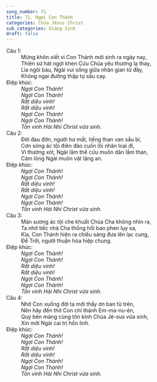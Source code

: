 ```yaml
---
song_number: 71
title: 71. Ngợi Con Thánh
categories: Chúa Jêsus Christ
sub_categories: Giáng Sinh
draft: false
---
```

<dl><dt>Câu 1:</dt><dd data-verse="1"> Mừng khôn xiết vì Con Thánh mới sinh ra ngày nay, <br/>Thiên sứ hát ngợi khen Cứu Chúa yêu thương lạ thay, <br/>Lìa ngôi báu, Ngài vui sống giữa nhân gian từ đây, <br/>Không ngại đường thập tự sầu cay. </dd><dt>Điệp khúc:</dt><dd data-chorus="1"><em>Ngợi Con Thánh! <br/>Ngợi Con Thánh! <br/>Rất diệu vinh! <br/>Rất diệu vinh! <br/>Ngợi Con Thánh! <br/>Ngợi Con Thánh! <br/>Tôn vinh Hài Nhi Christ vừa sinh. </em></dd><dt>Câu 2:</dt><dd data-verse="2">Đời đau đớn, người hư mất, tiếng than van sầu bi, <br/>Cơn sóng ác tội điên đảo cuốn lôi nhân loại đi, <br/>Vì thương xót, Ngài lâm thế cứu muôn dân lầm than, <br/>Cảm lòng Ngài muôn vật lặng an. </dd><dt>Điệp khúc:</dt><dd data-chorus="1"><em>Ngợi Con Thánh! <br/>Ngợi Con Thánh! <br/>Rất diệu vinh! <br/>Rất diệu vinh! <br/>Ngợi Con Thánh! <br/>Ngợi Con Thánh! <br/>Tôn vinh Hài Nhi Christ vừa sinh. </em></dd><dt>Câu 3:</dt><dd data-verse="3">Màn sương ác tội che khuất Chúa Cha không nhìn ra, <br/>Ta nhớ tiếc nhà Cha thống hối bao phen lụy sa, <br/>Kìa, Con Thánh hiện ra chiếu sáng đưa lên lạc cung, <br/>Để Trời, người thuận hòa hiệp chung. </dd><dt>Điệp khúc:</dt><dd data-chorus="1"><em>Ngợi Con Thánh! <br/>Ngợi Con Thánh! <br/>Rất diệu vinh! <br/>Rất diệu vinh! <br/>Ngợi Con Thánh! <br/>Ngợi Con Thánh! <br/>Tôn vinh Hài Nhi Christ vừa sinh. </em></dd><dt>Câu 4:</dt><dd data-verse="4">Nhờ Con xuống đời ta mới thấy ơn ban từ trên, <br/>Nên hãy đến thờ Con chí thánh Em-ma-nu-ên, <br/>Quỳ bên máng cùng tôn kính Chúa Jê-sus vừa sinh, <br/>Xin mời Ngài cai trị hồn linh. </dd><dt>Điệp khúc:</dt><dd data-chorus="1"><em>Ngợi Con Thánh! <br/>Ngợi Con Thánh! <br/>Rất diệu vinh! <br/>Rất diệu vinh! <br/>Ngợi Con Thánh! <br/>Ngợi Con Thánh! <br/>Tôn vinh Hài Nhi Christ vừa sinh. </em></dd></dl>